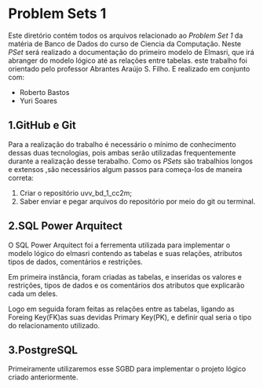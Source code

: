# Problem Sets 1
Este diretório contém todos os arquivos relacionado ao _Problem Set 1_ da matéria de Banco de Dados do curso de Ciencia da Computação. Neste _PSet_ será realizado a documentação do primeiro modelo de Elmasri, que irá abranger do modelo lógico até as relações entre tabelas.
este trabalho foi orientado pelo professor Abrantes Araújo S. Filho. E realizado em conjunto com:
- Roberto Bastos
- Yuri Soares

## 1.GitHub e Git
Para a realização do trabalho é necessário o mínimo de conhecimento dessas duas tecnologias, pois ambas serão utilizadas frequentemente durante a realização desse terabalho. Como os _PSets_ são trabalhios longos e extensos ,são necessários algum passos para começa-los de maneira correta:
1. Criar o repositório uvv_bd_1_cc2m;
2. Saber enviar e pegar arquivos do repositório por meio do git ou terminal.

## 2.SQL Power Arquitect
O SQL Power Arquitect foi a ferrementa utilizada para implementar o modelo lógico do elmasri contendo as tabelas e suas relações, atributos tipos de dados, comentários e restrições.

Em primeira instância, foram criadas as tabelas, e inseridas os valores e restrições, tipos de dados e os comentários dos atributos que explicarão cada um deles. 

Logo em seguida foram feitas as relações entre as tabelas, ligando as Foreing Key(FK)as suas devidas Primary Key(PK), e definir qual seria o tipo do relacionamento utilizado.

## 3.PostgreSQL
Primeiramente utilizaremos esse SGBD para implementar o projeto lógico criado anteriormente.
